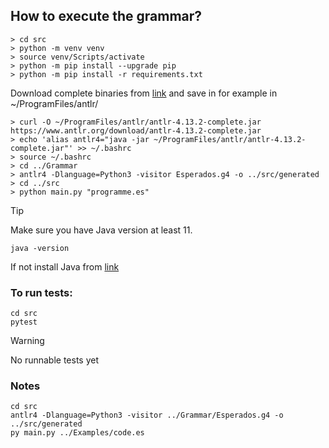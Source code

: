 ## How to execute the grammar?

```
> cd src
> python -m venv venv
> source venv/Scripts/activate
> python -m pip install --upgrade pip
> python -m pip install -r requirements.txt
```

Download complete binaries from [link](https://www.antlr.org/download/antlr-4.13.2-complete.jar) and save in for example in ~/ProgramFiles/antlr/

```
> curl -O ~/ProgramFiles/antlr/antlr-4.13.2-complete.jar https://www.antlr.org/download/antlr-4.13.2-complete.jar
> echo 'alias antlr4="java -jar ~/ProgramFiles/antlr/antlr-4.13.2-complete.jar"' >> ~/.bashrc
> source ~/.bashrc
> cd ../Grammar
> antlr4 -Dlanguage=Python3 -visitor Esperados.g4 -o ../src/generated
> cd ../src
> python main.py "programme.es"
```

> [!TIP]
> Make sure you have Java version at least 11.

```
java -version
```

If not install Java from [link](https://www.oracle.com/java/technologies/javase/jdk17-archive-downloads.html)

### To run tests:

```
cd src
pytest
```
> [!WARNING]
> No runnable tests yet

### Notes
```
cd src
antlr4 -Dlanguage=Python3 -visitor ../Grammar/Esperados.g4 -o ../src/generated
py main.py ../Examples/code.es
```